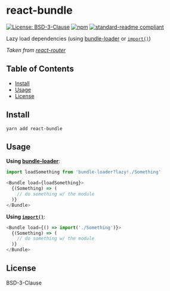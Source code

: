 # react-bundle

[![License: BSD-3-Clause](https://img.shields.io/npm/l/react-bundle.svg)](https://opensource.org/licenses/BSD-3-Clause)
[![npm](https://img.shields.io/npm/v/react-bundle.svg)](https://npmjs.com/package/react-bundle)
[![standard-readme compliant](https://img.shields.io/badge/standard--readme-OK-green.svg)](https://github.com/RichardLitt/standard-readme)

Lazy load dependencies (using [bundle-loader](https://github.com/webpack-contrib/bundle-loader) or [`import()`](https://github.com/tc39/proposal-dynamic-import))

_Taken from [react-router](https://github.com/ReactTraining/react-router/blob/dfec1065c6c70c7f520328c7113aad781616c666/packages/react-router-website/modules/components/Bundle.js)_

## Table of Contents

* [Install](#install)
* [Usage](#usage)
* [License](#license)

## Install

```
yarn add react-bundle
```

## Usage

**Using [bundle-loader](https://github.com/webpack-contrib/bundle-loader)**:

```js
import loadSomething from 'bundle-loader?lazy!./Something'

<Bundle load={loadSomething}>
  {(Something) => (
    // do something w/ the module
  )}
</Bundle>
```

**Using [`import()`](https://github.com/tc39/proposal-dynamic-import)**:

```js
<Bundle load={() => import('./Something')}>
  {(Something) => (
    // do something w/ the module
  )}
</Bundle>
```

## License

BSD-3-Clause
